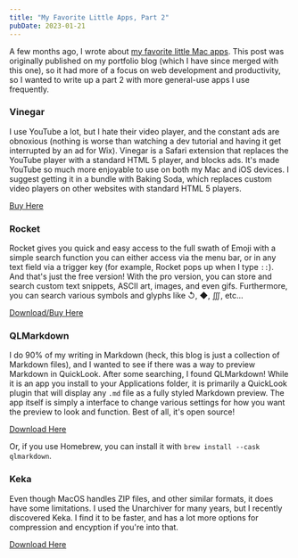 ```yaml
---
title: "My Favorite Little Apps, Part 2"
pubDate: 2023-01-21
---
```


A few months ago, I wrote about [my favorite little Mac apps](/posts/my-favorite-little-apps). This post was originally published on my portfolio blog (which I have since merged with this one), so it had more of a focus on web development and productivity, so I wanted to write up a part 2 with more general-use apps I use frequently.

### Vinegar

I use YouTube a lot, but I hate their video player, and the constant ads are obnoxious (nothing is worse than watching a dev tutorial and having it get interrupted by an ad for Wix). Vinegar is a Safari extension that replaces the YouTube player with a standard HTML 5 player, and blocks ads. It's made YouTube so much more enjoyable to use on both my Mac and iOS devices. I suggest getting it in a bundle with Baking Soda, which replaces custom video players on other websites with standard HTML 5 players.

[Buy Here](https://apps.apple.com/us/app-bundle/fizzy-water-bundle/id1601247237)

### Rocket

Rocket gives you quick and easy access to the full swath of Emoji with a simple search function you can either access via the menu bar, or in any text field via a trigger key (for example, Rocket pops up when I type `::`). And that's just the free version! With the pro version, you can store and search custom text snippets, ASCII art, images, and even gifs. Furthermore, you can search various symbols and glyphs like ↺, ◆, ∭, etc...

[Download/Buy Here](https://matthewpalmer.net/rocket/)

### QLMarkdown

I do 90% of my writing in Markdown (heck, this blog is just a collection of Markdown files), and I wanted to see if there was a way to preview Markdown in QuickLook. After some searching, I found QLMarkdown! While it is an app you install to your Applications folder, it is primarily a QuickLook plugin that will display any `.md` file as a fully styled Markdown preview. The app itself is simply a interface to change various settings for how you want the preview to look and function. Best of all, it's open source!

[Download Here](https://github.com/toland/qlmarkdown/releases)

Or, if you use Homebrew, you can install it with `brew install --cask qlmarkdown`.

### Keka

Even though MacOS handles ZIP files, and other similar formats, it does have some limitations. I used the Unarchiver for many years, but I recently discovered Keka. I find it to be faster, and has a lot more options for compression and encyption if you're into that.

[Download Here](https://www.keka.io/en/)
